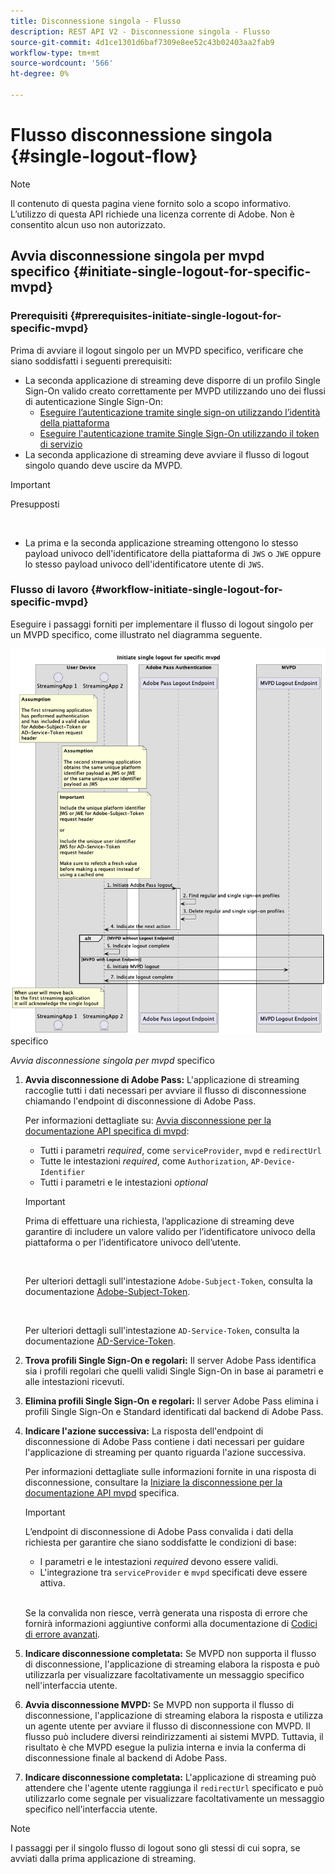 ```yaml
---
title: Disconnessione singola - Flusso
description: REST API V2 - Disconnessione singola - Flusso
source-git-commit: 4d1ce1301d6baf7309e8ee52c43b02403aa2fab9
workflow-type: tm+mt
source-wordcount: '566'
ht-degree: 0%

---
```



# Flusso disconnessione singola {#single-logout-flow}

>[!NOTE]
>
> Il contenuto di questa pagina viene fornito solo a scopo informativo. L’utilizzo di questa API richiede una licenza corrente di Adobe. Non è consentito alcun uso non autorizzato.

## Avvia disconnessione singola per mvpd specifico {#initiate-single-logout-for-specific-mvpd}

### Prerequisiti {#prerequisites-initiate-single-logout-for-specific-mvpd}

Prima di avviare il logout singolo per un MVPD specifico, verificare che siano soddisfatti i seguenti prerequisiti:

* La seconda applicazione di streaming deve disporre di un profilo Single Sign-On valido creato correttamente per MVPD utilizzando uno dei flussi di autenticazione Single Sign-On:
   * [Eseguire l’autenticazione tramite single sign-on utilizzando l’identità della piattaforma](./rest-api-v2-single-sign-on-platform-identity-flows.md)
   * [Eseguire l&#39;autenticazione tramite Single Sign-On utilizzando il token di servizio](./rest-api-v2-single-sign-on-service-token-flows.md)
* La seconda applicazione di streaming deve avviare il flusso di logout singolo quando deve uscire da MVPD.

>[!IMPORTANT]
> 
> Presupposti
>
> <br/>
> 
> * La prima e la seconda applicazione streaming ottengono lo stesso payload univoco dell&#39;identificatore della piattaforma di `JWS` o `JWE` oppure lo stesso payload univoco dell&#39;identificatore utente di `JWS`.

### Flusso di lavoro {#workflow-initiate-single-logout-for-specific-mvpd}

Eseguire i passaggi forniti per implementare il flusso di logout singolo per un MVPD specifico, come illustrato nel diagramma seguente.

![Avvia disconnessione singola per mvpd](../../../assets/rest-api-v2/flows/single-sign-on-flows/rest-api-v2-initiate-single-logout-for-specific-mvpd-flow.png) specifico

*Avvia disconnessione singola per mvpd* specifico

1. **Avvia disconnessione di Adobe Pass:** L&#39;applicazione di streaming raccoglie tutti i dati necessari per avviare il flusso di disconnessione chiamando l&#39;endpoint di disconnessione di Adobe Pass.

   Per informazioni dettagliate su: [Avvia disconnessione per la documentazione API specifica di mvpd](../../apis/logout-apis/rest-api-v2-logout-apis-initiate-logout-for-specific-mvpd.md):
   * Tutti i parametri _required_, come `serviceProvider`, `mvpd` e `redirectUrl`
   * Tutte le intestazioni _required_, come `Authorization`, `AP-Device-Identifier`
   * Tutti i parametri e le intestazioni _optional_

   >[!IMPORTANT]
   > 
   > Prima di effettuare una richiesta, l’applicazione di streaming deve garantire di includere un valore valido per l’identificatore univoco della piattaforma o per l’identificatore univoco dell’utente.
   >
   > <br/>
   > 
   > Per ulteriori dettagli sull&#39;intestazione `Adobe-Subject-Token`, consulta la documentazione [Adobe-Subject-Token](../../appendix/headers/rest-api-v2-appendix-headers-adobe-subject-token.md).
   > 
   > <br/>
   > 
   > Per ulteriori dettagli sull&#39;intestazione `AD-Service-Token`, consulta la documentazione [AD-Service-Token](../../appendix/headers/rest-api-v2-appendix-headers-ad-service-token.md).

1. **Trova profili Single Sign-On e regolari:** Il server Adobe Pass identifica sia i profili regolari che quelli validi Single Sign-On in base ai parametri e alle intestazioni ricevuti.

1. **Elimina profili Single Sign-On e regolari:** Il server Adobe Pass elimina i profili Single Sign-On e Standard identificati dal backend di Adobe Pass.

1. **Indicare l&#39;azione successiva:** La risposta dell&#39;endpoint di disconnessione di Adobe Pass contiene i dati necessari per guidare l&#39;applicazione di streaming per quanto riguarda l&#39;azione successiva.

   Per informazioni dettagliate sulle informazioni fornite in una risposta di disconnessione, consultare la [Iniziare la disconnessione per la documentazione API mvpd](../../apis/logout-apis/rest-api-v2-logout-apis-initiate-logout-for-specific-mvpd.md) specifica.

   >[!IMPORTANT]
   >
   > L’endpoint di disconnessione di Adobe Pass convalida i dati della richiesta per garantire che siano soddisfatte le condizioni di base:
   >
   > * I parametri e le intestazioni _required_ devono essere validi.
   > * L&#39;integrazione tra `serviceProvider` e `mvpd` specificati deve essere attiva.
   >
   > <br/>
   > 
   > Se la convalida non riesce, verrà generata una risposta di errore che fornirà informazioni aggiuntive conformi alla documentazione di [Codici di errore avanzati](../../../enhanced-error-codes.md).

1. **Indicare disconnessione completata:** Se MVPD non supporta il flusso di disconnessione, l&#39;applicazione di streaming elabora la risposta e può utilizzarla per visualizzare facoltativamente un messaggio specifico nell&#39;interfaccia utente.

1. **Avvia disconnessione MVPD:** Se MVPD non supporta il flusso di disconnessione, l&#39;applicazione di streaming elabora la risposta e utilizza un agente utente per avviare il flusso di disconnessione con MVPD. Il flusso può includere diversi reindirizzamenti ai sistemi MVPD. Tuttavia, il risultato è che MVPD esegue la pulizia interna e invia la conferma di disconnessione finale al backend di Adobe Pass.

1. **Indicare disconnessione completata:** L&#39;applicazione di streaming può attendere che l&#39;agente utente raggiunga il `redirectUrl` specificato e può utilizzarlo come segnale per visualizzare facoltativamente un messaggio specifico nell&#39;interfaccia utente.

>[!NOTE]
>
> I passaggi per il singolo flusso di logout sono gli stessi di cui sopra, se avviati dalla prima applicazione di streaming.
